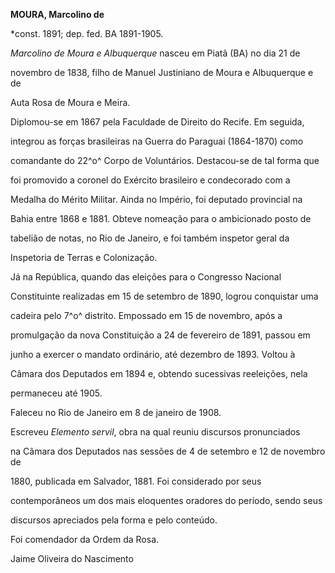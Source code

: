 **MOURA, Marcolino de**



\*const. 1891; dep. fed. BA 1891-1905.



*Marcolino de Moura e Albuquerque* nasceu em Piatã (BA) no dia 21 de

novembro de 1838, filho de Manuel Justiniano de Moura e Albuquerque e de

Auta Rosa de Moura e Meira.



Diplomou-se em 1867 pela Faculdade de Direito do Recife. Em seguida,

integrou as forças brasileiras na Guerra do Paraguai (1864-1870) como

comandante do 22^o^ Corpo de Voluntários. Destacou-se de tal forma que

foi promovido a coronel do Exército brasileiro e condecorado com a

Medalha do Mérito Militar. Ainda no Império, foi deputado provincial na

Bahia entre 1868 e 1881. Obteve nomeação para o ambicionado posto de

tabelião de notas, no Rio de Janeiro, e foi também inspetor geral da

Inspetoria de Terras e Colonização.



Já na República, quando das eleições para o Congresso Nacional

Constituinte realizadas em 15 de setembro de 1890, logrou conquistar uma

cadeira pelo 7^o^ distrito. Empossado em 15 de novembro, após a

promulgação da nova Constituição a 24 de fevereiro de 1891, passou em

junho a exercer o mandato ordinário, até dezembro de 1893. Voltou à

Câmara dos Deputados em 1894 e, obtendo sucessivas reeleições, nela

permaneceu até 1905.



Faleceu no Rio de Janeiro em 8 de janeiro de 1908.



Escreveu *Elemento servil*, obra na qual reuniu discursos pronunciados

na Câmara dos Deputados nas sessões de 4 de setembro e 12 de novembro de

1880, publicada em Salvador, 1881. Foi considerado por seus

contemporâneos um dos mais eloquentes oradores do período, sendo seus

discursos apreciados pela forma e pelo conteúdo.



Foi comendador da Ordem da Rosa.



Jaime Oliveira do Nascimento



